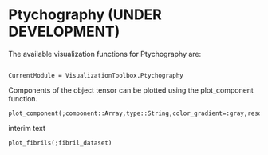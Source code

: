 # Ptychography (UNDER DEVELOPMENT)
The available visualization functions for Ptychography are:
```@contents
```
```@meta
CurrentModule = VisualizationToolbox.Ptychography
```
Components of the object tensor can be plotted using the plot_component function.
```@docs
plot_component(;component::Array,type::String,color_gradient=:gray,resolution::Integer=200,colorbar::Bool=false)
```
interim text
```@docs
plot_fibrils(;fibril_dataset)
```

```@index
```